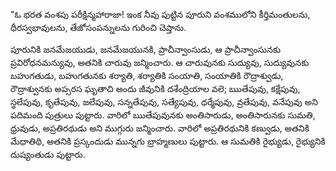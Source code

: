 ﻿"ఓ భరత వంశపు పరీక్షిన్మహారాజా! ఇంక నీవు పుట్టిన పూరుని వంశములోని కీర్తిమంతులను, ధీరస్వభావులను, తేజోసంపన్నులను గురించి చెప్తాను. 

పూరునికి జనమేజయుడు, జనమేజయునకి, ప్రాచీన్వాంసుడు, ఆ ప్రాచీన్వాంసునకు ప్రవిరోధనమన్యువు, అతనికి చారువు జన్మించారు. ఆ చారువునకు సుద్యువు, సుద్యువునకు బహుగతుడు, బహుగతునకు శర్యాతి, శర్యాతికి సంయాతి, సంయాతికి రౌద్రాశ్వుడు, రౌద్రాశ్వునకు అప్సరస ఘృతాచి అందు జీవునికి దశేంద్రియాల వలె; ఋతేపువు, కక్షేపువు, స్థలేపువు, కృతేపువు, జలేపువు, సన్నతేపువు, సత్యేపువు, ధర్మేపువు, వ్రతేపువు, వనేపువు అని పదిమంది పుత్రులు పుట్టారు. వారిలో ఋతేపువునకు అంతిసారుడు, అంతిసారునకు సుమతి, ధ్రువుడు, అప్రతిరథుడు అని ముగ్గురు జన్మించారు. వారిలో అప్రతిరథునికి కణ్వుడు, అతనికి మేధాతిథి, అతనికి ప్రస్కందుడు మున్నగు బ్రాహ్మణులు పుట్టారు. ఆ సుమతికి రైభ్యుడు, రైభ్యునికి దుష్యంతుడు పుట్టారు. 

